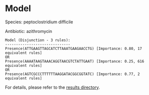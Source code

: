 
# Model

Species: peptoclostridium difficile

Antibiotic: azithromycin

```
Model (Disjunction - 3 rules):
------------------------------
Presence(ATTGAAGTTAGCATCTTAAATGAAGAACCTG) [Importance: 0.80, 17 equivalent rules]
OR
Presence(AAAATAAGTAAACAGGTAACGTCTATTGAAT) [Importance: 0.25, 616 equivalent rules]
OR
Presence(AGTCGCCCTTTTTTAAGGATACGGCGGTATC) [Importance: 0.77, 2 equivalent rules]

```

For details, please refer to the [results directory](../../../../../results/scm_b/peptoclostridium+difficile/azithromycin/repeat_2/).

